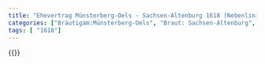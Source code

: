 ```yaml
---
title: "Ehevertrag Münsterberg-Oels - Sachsen-Altenburg 1618 (Nebenlinie)"
categories: ["Bräutigam:Münsterberg-Oels", "Braut: Sachsen-Altenburg", "Eheschließung vollzogen?:Ja", "verschiedenkonfessionelle Ehe?:Nein", "Dynastie Bräutigam:Münsterberg-Oels", "Akteur Bräutigam:Münsterberg-Oels", "Akteur Braut:Sachsen-Altenburg", "Textbezug?:nein", "Ständisch?:nein", "Ratifikation?:nein", "Sonstiges?:nein", "Bräutigam:Münsterberg-Oels", "Braut: Sachsen-Altenburg"]
tags: [ "1618"]
---
```

<!--more-->
{{<v182>}}